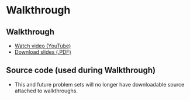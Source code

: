 # Walkthrough

## Walkthrough

* [Watch video (YouTube)](http://www.youtube.com/watch?v=2AKwvKpK83E)
* [Download slides (.PDF)](http://cdn.cs50.net/2012/fall/psets/7/walkthrough7.pdf)

## Source code (used during Walkthrough)

* This and future problem sets will no longer have downloadable source attached
  to walkthroughs.